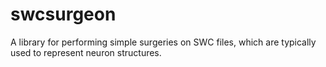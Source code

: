 # swcsurgeon
A library for performing simple surgeries on SWC files, which are typically used to represent neuron structures.
